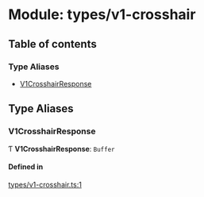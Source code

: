 # Module: types/v1-crosshair

## Table of contents

### Type Aliases

- [V1CrosshairResponse](types_v1_crosshair.md#v1crosshairresponse)

## Type Aliases

### V1CrosshairResponse

Ƭ **V1CrosshairResponse**: `Buffer`

#### Defined in

[types/v1-crosshair.ts:1](https://github.com/jameslinimk/unofficial-valorant-api/blob/3123117/package/src/types/v1-crosshair.ts#L1)

